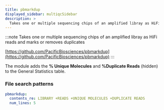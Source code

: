 ```yaml
---
title: pbmarkdup
displayed_sidebar: multiqcSidebar
description: >
  Takes one or multiple sequencing chips of an amplified libray as HiFi reads and marks or removes duplicates
---
```


<!--
~~~~~ DO NOT EDIT ~~~~~
This file is autogenerated from the MultiQC module python docstring.
Do not edit the markdown, it will be overwritten.

File path for the source of this content: multiqc/modules/pbmarkdup/pbmarkdup.py
~~~~~~~~~~~~~~~~~~~~~~~
-->

:::note
Takes one or multiple sequencing chips of an amplified libray as HiFi reads and marks or removes duplicates

[https://github.com/PacificBiosciences/pbmarkdup](https://github.com/PacificBiosciences/pbmarkdup)
:::

The module adds the **% Unique Molecules** and **%Duplicate Reads** (hidden) to the General Statistics
table.

### File search patterns

```yaml
pbmarkdup:
  contents_re: LIBRARY +READS +UNIQUE MOLECULES +DUPLICATE READS
  num_lines: 5
```

